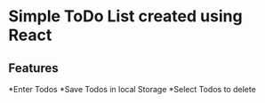# Simple ToDo List created using React

## Features
*Enter Todos 
*Save Todos in local Storage
*Select Todos to delete
